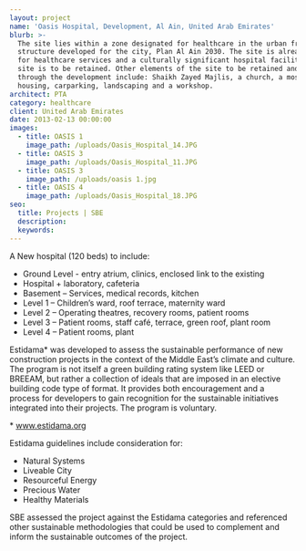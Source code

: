 ```yaml
---
layout: project
name: 'Oasis Hospital, Development, Al Ain, United Arab Emirates'
blurb: >-
  The site lies within a zone designated for healthcare in the urban framework
  structure developed for the city, Plan Al Ain 2030. The site is already used
  for healthcare services and a culturally significant hospital facility on the
  site is to be retained. Other elements of the site to be retained and enhanced
  through the development include: Shaikh Zayed Majlis, a church, a mosque,
  housing, carparking, landscaping and a workshop.
architect: PTA
category: healthcare
client: United Arab Emirates
date: 2013-02-13 00:00:00
images:
  - title: OASIS 1
    image_path: /uploads/Oasis_Hospital_14.JPG
  - title: OASIS 3
    image_path: /uploads/Oasis_Hospital_11.JPG
  - title: OASIS 3
    image_path: /uploads/oasis 1.jpg
  - title: OASIS 4
    image_path: /uploads/Oasis_Hospital_18.JPG
seo:
  title: Projects | SBE
  description:
  keywords:
---
```



A New hospital (120 beds) to include:

* Ground Level - entry atrium, clinics, enclosed link to the existing
* Hospital + laboratory, cafeteria
* Basement – Services, medical records, kitchen
* Level 1 – Children’s ward, roof terrace, maternity ward
* Level 2 – Operating theatres, recovery rooms, patient rooms
* Level 3 – Patient rooms, staff café, terrace, green roof, plant room
* Level 4 – Patient rooms, plant

Estidama\* was developed to assess the sustainable performance of new construction projects in the context of the Middle East’s climate and culture. The program is not itself a green building rating system like LEED or BREEAM, but rather a collection of ideals that are imposed in an elective building code type of format. It provides both encouragement and a process for developers to gain recognition for the sustainable initiatives integrated into their projects. The program is voluntary.

\* www.estidama.org

Estidama guidelines include consideration for:

* Natural Systems
* Liveable City
* Resourceful Energy
* Precious Water
* Healthy Materials

SBE assessed the project against the Estidama categories and referenced other sustainable methodologies that could be used to complement and inform the sustainable outcomes of the project.